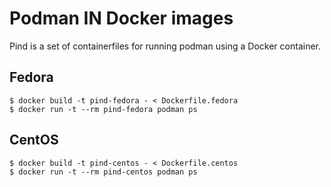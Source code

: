 Podman IN Docker images
=======================

Pind is a set of containerfiles for running podman using a Docker container.

Fedora
------

```
$ docker build -t pind-fedora - < Dockerfile.fedora
$ docker run -t --rm pind-fedora podman ps
```

CentOS
------

```
$ docker build -t pind-centos - < Dockerfile.centos
$ docker run -t --rm pind-centos podman ps
```

